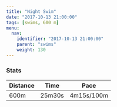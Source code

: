 ```yaml
---
title: "Night Swim"
date: "2017-10-13 21:00:00"
tags: [swims, 600 m]
menu:
  nav:
    identifier: "2017-10-13 21:00:00"
    parent: "swims"
    weight: 130
---
```


### Stats

| Distance | Time | Pace |
|----------|------|------|
|600m|25m30s|4m15s/100m|

